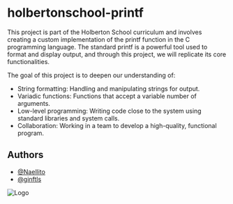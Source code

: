 
# holbertonschool-printf

This project is part of the Holberton School curriculum and involves creating a custom implementation of the printf function in the C programming language. The standard printf is a powerful tool used to format and display output, and through this project, we will replicate its core functionalities.

The goal of this project is to deepen our understanding of:

- String formatting: Handling and manipulating strings for output.
- Variadic functions: Functions that accept a variable number of arguments.
- Low-level programming: Writing code close to the system using standard libraries and system calls.
- Collaboration: Working in a team to develop a high-quality, functional program.

## Authors

- [@Naellito](https://www.github.com/Naellito)
- [@ginftls](https://www.github.com/ginftls)


![Logo](https://i.imgur.com/DUuV716.png)


